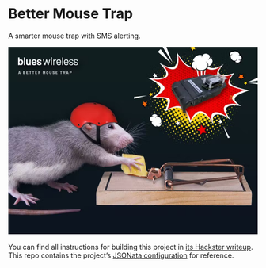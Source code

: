 # Better Mouse Trap

A smarter mouse trap with SMS alerting.

![](../app-banners/nf3.png)

You can find all instructions for building this project in [its Hackster writeup](https://www.hackster.io/hendersoncarlton/i-love-checking-on-mousetraps-said-no-one-ever-52c5e7). This repo contains the project’s [JSONata configuration](./mousetrap.jsonata) for reference.
